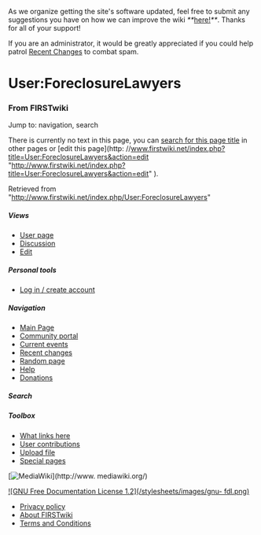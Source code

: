 As we organize getting the site's software updated, feel free to submit any
suggestions you have on how we can improve the wiki
_**_[here!](/index.php/User:Hallry/Suggestions "User:Hallry/Suggestions"
)_**_. Thanks for all of your support!

If you are an administrator, it would be greatly appreciated if you could help
patrol [Recent Changes](/index.php/Special:Recentchanges
"Special:Recentchanges" ) to combat spam.

# User:ForeclosureLawyers

### From FIRSTwiki

Jump to: navigation, search

There is currently no text in this page, you can [search for this page
title](/index.php/Special:Search/ForeclosureLawyers
"Special:Search/ForeclosureLawyers" ) in other pages or [edit this page](http:
//www.firstwiki.net/index.php?title=User:ForeclosureLawyers&action=edit
"http://www.firstwiki.net/index.php?title=User:ForeclosureLawyers&action=edit"
).

Retrieved from "<http://www.firstwiki.net/index.php/User:ForeclosureLawyers>"

##### Views

  * [User page](/index.php?title=User:ForeclosureLawyers&action=edit)
  * [Discussion](/index.php?title=User_talk:ForeclosureLawyers&action=edit)
  * [Edit](/index.php?title=User:ForeclosureLawyers&action=edit)

##### Personal tools

  * [Log in / create account](/index.php?title=Special:Userlogin&returnto=User:ForeclosureLawyers)

[](/index.php/Main_Page "Main Page" )

##### Navigation

  * [Main Page](/index.php/Main_Page)
  * [Community portal](/index.php/FIRSTwiki:Community_portal)
  * [Current events](/index.php/Current_events)
  * [Recent changes](/index.php/Special:Recentchanges)
  * [Random page](/index.php/Special:Random)
  * [Help](/index.php/FIRSTwiki:Help)
  * [Donations](/index.php/FIRSTwiki:Site_support)

##### Search



##### Toolbox

  * [What links here](/index.php/Special:Whatlinkshere/User:ForeclosureLawyers)
  * [User contributions](/index.php/Special:Contributions/ForeclosureLawyers)
  * [Upload file](/index.php/Special:Upload)
  * [Special pages](/index.php/Special:Specialpages)

[![MediaWiki](/skins/common/images/poweredby_mediawiki_88x31.png)](http://www.
mediawiki.org/)

[![GNU Free Documentation License 1.2](/stylesheets/images/gnu-
fdl.png)](http://www.gnu.org/copyleft/fdl.html)

  * [Privacy policy](/index.php/FIRSTwiki:Privacy_policy "FIRSTwiki:Privacy policy" )
  * [About FIRSTwiki](/index.php/FIRSTwiki:About "FIRSTwiki:About" )
  * [Terms and Conditions](/index.php/FIRSTwiki:Terms_and_conditions "FIRSTwiki:Terms and conditions" )

